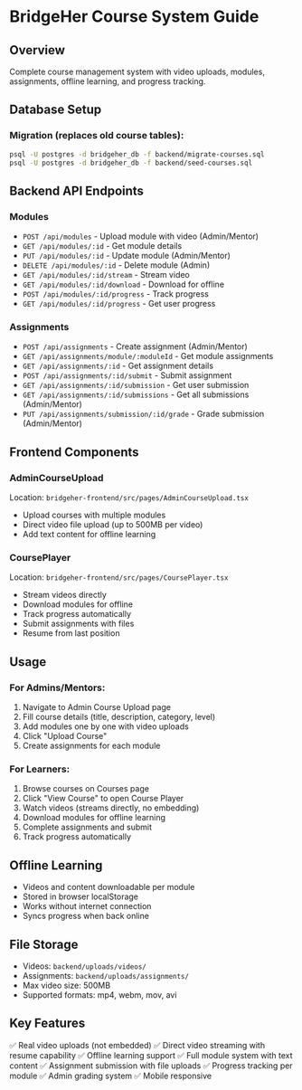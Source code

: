 # BridgeHer Course System Guide

## Overview
Complete course management system with video uploads, modules, assignments, offline learning, and progress tracking.

## Database Setup

### Migration (replaces old course tables):
```bash
psql -U postgres -d bridgeher_db -f backend/migrate-courses.sql
psql -U postgres -d bridgeher_db -f backend/seed-courses.sql
```

## Backend API Endpoints

### Modules
- `POST /api/modules` - Upload module with video (Admin/Mentor)
- `GET /api/modules/:id` - Get module details
- `PUT /api/modules/:id` - Update module (Admin/Mentor)
- `DELETE /api/modules/:id` - Delete module (Admin)
- `GET /api/modules/:id/stream` - Stream video
- `GET /api/modules/:id/download` - Download for offline
- `POST /api/modules/:id/progress` - Track progress
- `GET /api/modules/:id/progress` - Get user progress

### Assignments
- `POST /api/assignments` - Create assignment (Admin/Mentor)
- `GET /api/assignments/module/:moduleId` - Get module assignments
- `GET /api/assignments/:id` - Get assignment details
- `POST /api/assignments/:id/submit` - Submit assignment
- `GET /api/assignments/:id/submission` - Get user submission
- `GET /api/assignments/:id/submissions` - Get all submissions (Admin/Mentor)
- `PUT /api/assignments/submission/:id/grade` - Grade submission (Admin/Mentor)

## Frontend Components

### AdminCourseUpload
Location: `bridgeher-frontend/src/pages/AdminCourseUpload.tsx`
- Upload courses with multiple modules
- Direct video file upload (up to 500MB per video)
- Add text content for offline learning

### CoursePlayer
Location: `bridgeher-frontend/src/pages/CoursePlayer.tsx`
- Stream videos directly
- Download modules for offline
- Track progress automatically
- Submit assignments with files
- Resume from last position

## Usage

### For Admins/Mentors:
1. Navigate to Admin Course Upload page
2. Fill course details (title, description, category, level)
3. Add modules one by one with video uploads
4. Click "Upload Course"
5. Create assignments for each module

### For Learners:
1. Browse courses on Courses page
2. Click "View Course" to open Course Player
3. Watch videos (streams directly, no embedding)
4. Download modules for offline learning
5. Complete assignments and submit
6. Track progress automatically

## Offline Learning
- Videos and content downloadable per module
- Stored in browser localStorage
- Works without internet connection
- Syncs progress when back online

## File Storage
- Videos: `backend/uploads/videos/`
- Assignments: `backend/uploads/assignments/`
- Max video size: 500MB
- Supported formats: mp4, webm, mov, avi

## Key Features
✅ Real video uploads (not embedded)
✅ Direct video streaming with resume capability
✅ Offline learning support
✅ Full module system with text content
✅ Assignment submission with file uploads
✅ Progress tracking per module
✅ Admin grading system
✅ Mobile responsive
